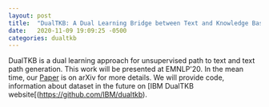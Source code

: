```yaml
---
layout: post
title:  "DualTKB: A Dual Learning Bridge between Text and Knowledge Base"
date:   2020-11-09 19:09:25 -0500
categories: dualtkb
---
```


DualTKB is a dual learning approach for unsupervised path to text and text path generation.
This work will be presented at EMNLP'20. In the mean time, our [Paper](https://arxiv.org/abs/2010.14660) is on arXiv for more details.
We will provide code, information about dataset in the future on [IBM DualTKB website[(https://github.com/IBM/dualtkb).
